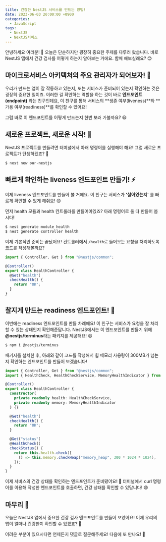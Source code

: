 ```yaml
---
title: 건강한 NestJS 서비스를 만드는 방법!
date: 2023-06-03 20:00:00 +0900
categories:
  - JavaScript
tags:
  - NextJS
  - NextJS서비스
---
```


안녕하세요 여러분! 🌟 오늘은 단순하지만 굉장히 중요한 주제를 다루러 왔습니다. 바로 NestJS 앱에서 건강 검사를 어떻게 하는지 알아보는 거에요. 함께 해보실래요? 😊

## 마이크로서비스 아키텍처의 주요 관리자가 되어보자! 🚀

우리가 만드는 앱이 잘 작동하고 있는지, 또는 서비스가 준비되어 있는지 확인하는 것은 굉장히 중요한 일이죠. 이러한 걸 확인하는 역할을 하는 것이 바로 **엔드포인트(endpoint)** 라는 친구인데요, 이 친구를 통해 서비스의 **생존 여부(liveness)**와 **가용 여부(readiness)**를 확인할 수 있어요! 

그럼 바로 이 엔드포인트를 어떻게 만드는지 한번 보러 가볼까요? 😃

## 새로운 프로젝트, 새로운 시작! 🎈

NestJS 프로젝트를 만들려면 터미널에서 아래 명령어를 실행해야 해요! 그럼 새로운 프로젝트가 탄생하겠죠? 🐣

```bash
$ nest new our-nestjs
```

## 빠르게 확인하는 liveness 엔드포인트 만들기! ⚡

이제 liveness 엔드포인트를 만들어 볼 거에요. 이 친구는 서비스가 **'살아있는지'** 를 빠르게 확인할 수 있게 해줘요! 😊 

먼저 health 모듈과 health 컨트롤러를 만들어야겠죠? 아래 명령어로 둘 다 만들어 봅시다!

```bash
$ nest generate module health
$ nest generate controller health
```

이제 기본적인 준비는 끝났어요! 컨트롤러에서 `/health`로 들어오는 요청을 처리하도록 코드를 작성해볼까요? 

```typescript
import { Controller, Get } from "@nestjs/common";

@Controller()
export class HealthController {
  @Get("health")
  checkHealth() {
    return "OK";
  }
}
```

## 찰지게 만드는 readiness 엔드포인트! 💪

이번에는 readiness 엔드포인트를 만들 차례에요! 이 친구는 서비스가 요청을 잘 처리할 수 있는 상태인지 확인해준답니다. NestJS에서는 이 엔드포인트를 만들기 위해 **@nestjs/terminus**라는 패키지를 제공해요! 😄

```bash
$ npm i @nestjs/terminus
```

패키지를 설치한 후, 아래와 같이 코드를 작성해서 힙 메모리 사용량이 300MB가 넘는지 확인하는 엔드포인트를 만들어 보겠습니다!

```typescript
import { Controller, Get } from "@nestjs/common";
import { HealthCheck, HealthCheckService, MemoryHealthIndicator } from "@nestjs/terminus";

@Controller()
export class HealthController {
  constructor(
    private readonly health: HealthCheckService,
    private readonly memory: MemoryHealthIndicator
  ) {}

  @Get("health")
  checkHealth() {
    return "OK";
  }

  @Get("status")
  @HealthCheck()
  checkStatus() {
    return this.health.check([
      () => this.memory.checkHeap("memory_heap", 300 * 1024 * 1024),
    ]);
  }
}
```

이제 서비스의 건강 상태를 확인하는 엔드포인트가 준비됐어요! 🎉 터미널에서 curl 명령어를 이용해 작성한 엔드포인트를 호출하면, 건강 상태를 확인할 수 있답니다! 😄

## 마무리 🎁

오늘은 NestJS 앱에서 중요한 건강 검사 엔드포인트를 만들어 보았어요! 이제 우리의 앱이 얼마나 건강한지 확인할 수 있겠죠? 🥰 

어려운 부분이 있으시다면 언제든지 댓글로 질문해주세요! 다음에 또 만나요! 🌈
